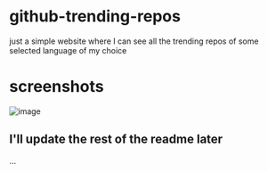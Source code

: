 # github-trending-repos
just a simple website where I can see all the trending repos of some selected language of my choice

# screenshots
![image](https://github.com/user-attachments/assets/b5a0c73d-db4c-4e9b-900e-666150bc49e4)

## I'll update the rest of the readme later
...